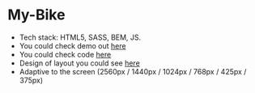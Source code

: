 # My-Bike
- Tech stack: HTML5, SASS, BEM, JS.
- You could check demo out [here](https://kocha1991.github.io/MyBike/)
- You could check code [here](https://github.com/Kocha1991/MyBike)
- Design of layout you could see [here](https://www.figma.com/file/NZQAIydtHo5QkINyGLHNcq/BIKE-New-Version?node-id=0%3A1&t=d5AIXwvWZCR9uIcd-0)
- Adaptive to the screen (2560px / 1440px / 1024px / 768px / 425px / 375px)
